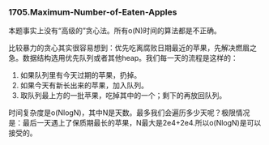 ### 1705.Maximum-Number-of-Eaten-Apples

本题事实上没有“高级的”贪心法。所有o(N)时间的算法都是不正确。

比较暴力的贪心其实很容易想到：优先吃离腐败日期最近的苹果，先解决燃眉之急。数据结构选用优先队列或者其他heap。我们每一天的流程是这样的：
1. 如果队列里有今天过期的苹果，扔掉。
2. 如果今天有新长出来的苹果，加入队列。
3. 取队列最上方的一批苹果，吃掉其中的一个；剩下的再放回队列。

时间复杂度是o(NlogN)，其中N是天数。最多我们会遍历多少天呢？极限情况是：最后一天遇上了保质期最长的苹果，N最大是2e4+2e4.所以o(NlogN)是可以接受的。
